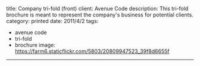 title: Company tri-fold (front)
client: Avenue Code
description: This tri-fold brochure is meant to represent the company's business for potential clients.
category: printed
date: 2011/4/2
tags: 
- avenue code
- tri-fold
- brochure
image: https://farm6.staticflickr.com/5803/20809947523_39f8d6655f
---